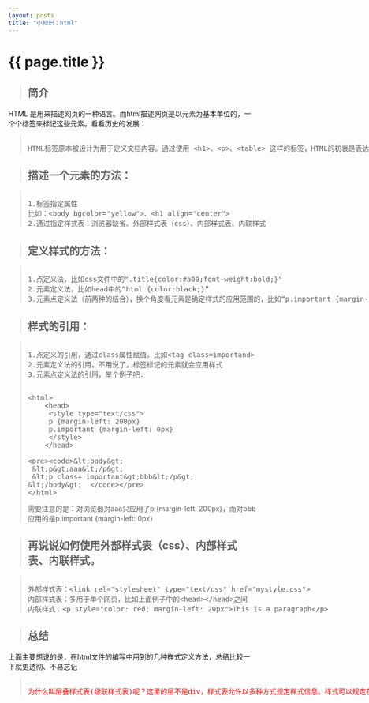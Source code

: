 ```yaml
---
layout: posts
title: "小知识：html"
---
```

# {{ page.title }}
>## 简介
HTML 是用来描述网页的一种语言。而html描述网页是以元素为基本单位的，一个个标签来标记这些元素。看看历史的发展：
<blockquote>
<xmp class="my_xmp_class">
HTML标签原本被设计为用于定义文档内容。通过使用 <h1>、<p>、<table> 这样的标签，HTML的初衷是表达“这是标题”、“这是段落”、“这是表格”之类的信息。同时文档布局由浏览器来完成，而不使用任何的格式化标签。由于两种主要的浏览器（Netscape 和 Internet Explorer）不断地将新的 HTML 标签和属性（比如字体标签和颜色属性）添加到 HTML 规范中，创建文档内容清晰地独立于文档表现层的站点变得越来越困难。为了解决这个问题，万维网联盟（W3C），这个非营利的标准化联盟，肩负起了 HTML 标准化的使命，并在 HTML 4.0 之外创造出样式（Style）。所有的主流浏览器均支持层叠样式表。
</xmp>
</blockquote>

>## 描述一个元素的方法：
<blockquote>
<xmp class="my_xmp_class">
1.标签指定属性
比如：<body bgcolor="yellow">、<h1 align="center">
2.通过指定样式表：浏览器缺省、外部样式表（css）、内部样式表、内联样式
</xmp>
</blockquote>

>## 定义样式的方法：
<blockquote>
<xmp class="my_xmp_class">
1.点定义法，比如css文件中的".title{color:#a00;font-weight:bold;}"
2.元素定义法，比如head中的“html {color:black;}”
3.元素点定义法（前两种的结合），换个角度看元素是确定样式的应用范围的，比如“p.important {margin-left: 0px}”，其中p表示段落标签。
</xmp>
</blockquote>

>## 样式的引用：
<blockquote>
<xmp class="my_xmp_class">
1.点定义的引用，通过class属性赋值，比如<tag class=importand>
2.元素定义法的引用，不用说了，标签标记的元素就会应用样式
3.元素点定义法的引用，举个例子吧:
</xmp>
<xmp class="prettyprint linenums">
<html>  
    <head>  
     <style type="text/css">  
     p {margin-left: 200px}  
     p.important {margin-left: 0px}  
     </style>  
    </head>  
      
    <body>  
     <p>aaa</p>  
     <p class= important>bbb</p>  
    </body>  
</html>  
</xmp>
需要注意的是：对浏览器对aaa只应用了p {margin-left: 200px}，而对bbb应用的是p.important {margin-left: 0px}
</blockquote>

>## 再说说如何使用外部样式表（css）、内部样式表、内联样式。
<blockquote>
<xmp class="my_xmp_class">
外部样式表：<link rel="stylesheet" type="text/css" href="mystyle.css">
内部样式表：多用于单个网页，比如上面例子中的<head></head>之间
内联样式：<p style="color: red; margin-left: 20px">This is a paragraph</p>
</xmp>
</blockquote>

>## 总结
上面主要想说的是，在html文件的编写中用到的几种样式定义方法，总结比较一下就更透彻、不易忘记
<blockquote>
<xmp style="color: red;" class="my_xmp_class">
为什么叫层叠样式表(级联样式表)呢？这里的层不是div，样式表允许以多种方式规定样式信息。样式可以规定在单个的 HTML 元素中，在 HTML 页的头元素中，或在一个外部的 CSS 文件中。甚至可以在同一个 HTML 文档内部引用多个外部样式表。
</xmp>
<blockquote>